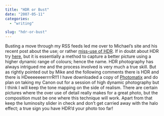 ```yaml
---
title: "HDR or Bust"
date: "2007-05-11"
categories: 
  - "writing"

slug: "hdr-or-bust"
---
```


Busting a move through my RSS feeds led me over to Michael’s site and his recent post about the use; or rather [miss-use of HDR](http://binarybonsai.com/archives/2007/05/11/hdr-photos-on-flickr/). If in doubt about HDR try [here](http://tutorialblog.org/hdr-tutorials-roundup/), but it is essentially a method to capture a better picture using a higher dynamic range of colours; hence the name. HDR photography has always intrigued me and the process involved is very much a true skill. But as rightly pointed out by Mike and the following comments there is HDR and there is HDeeeeeeerrrrR!!1 I have downloaded a copy of [Photomatix](http://www.hdrsoft.com/) and do plan on taking my Canon out for a session of high dynamic photography but I think I will keep the tone mapping on the side of realism. There are certain pictures where the over use of detail really makes for a great photo, but the composition must be one where this technique will work. Apart from that keep the luminosity slider in check and don’t get carried away with the halo effect; a true sign you have HDR’d your photo too far!
